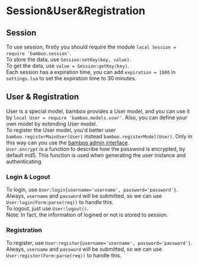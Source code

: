 # Session&User&Registration
## Session
To use session, firstly you should require the module `local Session = require 'bamboo.session'`.  
To store the data, use `Session:setKey(key, value)`.  
To get the data, use `value = Session:getKey(key)`.  
Each session has a expiration time, you can add `expiration = 1800` in `settings.lua` to set the expiration time to 30 minutes.
## User & Registration
User is a special model, bamboo provides a User model, and you can use it by `local User = require 'bamboo.models.user'`. Also, you can define your own model by extending User model.  
To register the User model, you'd better user `bamboo.registerMainUser(User)` instead `bamboo.registerModel(User)`. Only in this way can you use the [bamboo admin interface][admin].  
`User.encrypt` is a function to describe how the password is encrypted, by default md5. This function is used when generating the user instance and authenticating.  
### Login & Logout
To login, use `User:login{username='username', password='password'}`. Always, `username` and `password` will be submitted, so we can use `User:login(Form:parse(req))` to handle this.  
To logout, just use `User:logout()`.  
Note: In fact, the information of logined or not is stored to session.
### Registration
To register, use `User:register{username='username', password='password'}`. Always, `username` and `password` will be submitted, so we can use `User:register(Form:parse(req))` to handle this.  

[admin]:https://github.com/littlehaker/bamboo_admin
